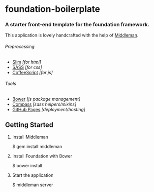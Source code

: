 foundation-boilerplate
======================

### A starter front-end template for the foundation framework.

This application is lovely handcrafted with the help of [Middleman](http://middlemanapp.com).

###### Preprocessing
- [Slim](http://slim-lang.com) *[for html]*
- [SASS](http://sass-lang.com) *[for css]*
- [CoffeeScript](http://coffeescript.org) *[for js]*

###### Tools
- [Bower](http://bower.io) *[js package management]*
- [Compass](http://compass-style.org) *[sass helpers/mixins]*
- [GitHub Pages](http://pages.github.com) *[deployment/hosting]*

## Getting Started

1. Install Middleman

    $ gem install middleman

2. Install Foundation with Bower

    $ bower install

3. Start the application

    $ middleman server


